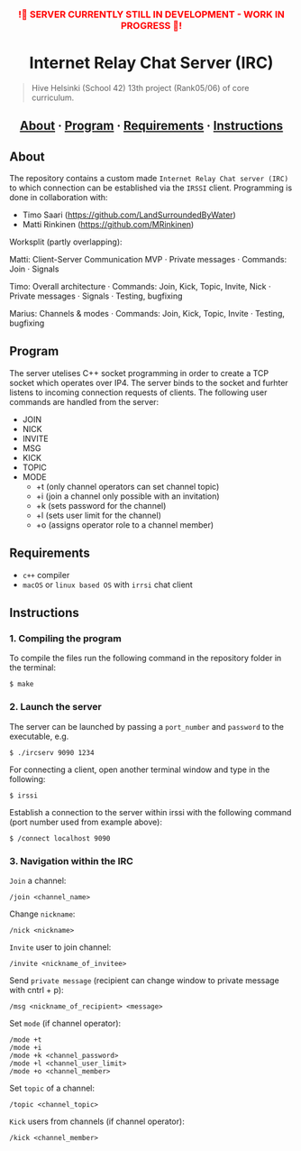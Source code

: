 
<h3 align="center" style="color:red;">!🤖 SERVER CURRENTLY STILL IN DEVELOPMENT - WORK IN PROGRESS 🤖!</h3>

<h1 align="center">Internet Relay Chat Server (IRC)</h1>

> Hive Helsinki (School 42) 13th project (Rank05/06) of core curriculum.

<h2 align="center">
	<a href="#about">About</a>
	<span> · </span>
	<a href="#program">Program</a>
	<span> · </span>
	<a href="#requirements">Requirements</a>
	<span> · </span>
	<a href="#instructions">Instructions</a>
</h2>

## About
The repository contains a custom made `Internet Relay Chat server (IRC)` to which connection can be established via the `IRSSI` client. Programming is done in collaboration with:  
- Timo Saari (https://github.com/LandSurroundedByWater)  
- Matti Rinkinen (https://github.com/MRinkinen)

Worksplit (partly overlapping):  

Matti: Client-Server Communication MVP · Private messages · Commands: Join · Signals
  
Timo: Overall architecture · Commands: Join, Kick, Topic, Invite, Nick · Private messages · Signals · Testing, bugfixing
  
Marius: Channels & modes · Commands: Join, Kick, Topic, Invite · Testing, bugfixing

## Program
The server utelises C++ socket programming in order to create a TCP socket which operates over IP4. The server binds to the socket and furhter listens to incoming connection requests of clients. 
The following user commands are handled from the server:
 - JOIN
 - NICK
 - INVITE
 - MSG
 - KICK
 - TOPIC
 - MODE
   - +t (only channel operators can set channel topic)
   - +i (join a channel only possible with an invitation)
   - +k (sets password for the channel)
   - +l (sets user limit for the channel)
   - +o (assigns operator role to a channel member)

## Requirements
- `c++` compiler
- `macOS` or `linux based OS` with `irrsi` chat client

## Instructions

### 1. Compiling the program

To compile the files run the following command in the repository folder in the terminal:

```
$ make 
```

### 2. Launch the server

The server can be launched by passing a `port_number` and `password` to the executable, e.g.
```
$ ./ircserv 9090 1234
```
For connecting a client, open another terminal window and type in the following:
```
$ irssi
```
Establish a connection to the server within irssi with the following command (port number used from example above):
```
$ /connect localhost 9090
```

### 3. Navigation within the IRC
`Join` a channel:
```
/join <channel_name>
```
Change `nickname`:
```
/nick <nickname>
```
`Invite` user to join channel:
```
/invite <nickname_of_invitee>
```
Send `private message` (recipient can change window to private message with cntrl + p):
```
/msg <nickname_of_recipient> <message>
```
Set `mode` (if channel operator):
```
/mode +t
/mode +i
/mode +k <channel_password>
/mode +l <channel_user_limit>
/mode +o <channel_member>
```
Set `topic` of a channel:
```
/topic <channel_topic>
```

`Kick` users from channels (if channel operator):
```
/kick <channel_member>
```
